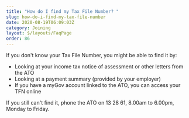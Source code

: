```yaml
---
title: "How do I find my Tax File Number? "
slug: how-do-i-find-my-tax-file-number
date: 2020-08-19T06:09:03Z
category: Joining
layout: $/layouts/FaqPage
order: 86
---
```


If you don't know your Tax File Number, you might be able to find it by:

- Looking at your income tax notice of assessment or other letters from the ATO
- Looking at a payment summary (provided by your employer)
- If you have a myGov account linked to the ATO, you can access your TFN online

If you still can't find it, phone the ATO on 13 28 61, 8.00am to 6.00pm, Monday to Friday.
